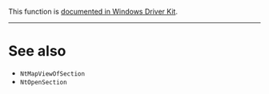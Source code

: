 This function is [documented in Windows Driver Kit](https://learn.microsoft.com/en-us/windows-hardware/drivers/ddi/wdm/nf-wdm-zwunmapviewofsection).

---

# See also

* `NtMapViewOfSection`
* `NtOpenSection`
